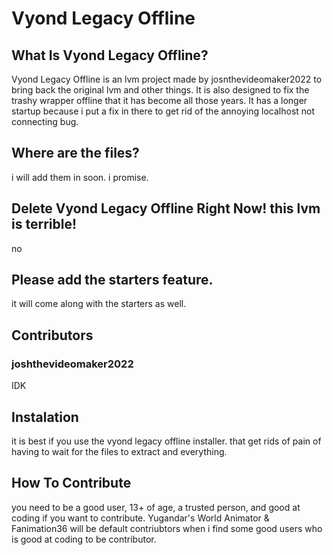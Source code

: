 # Vyond Legacy Offline
## What Is Vyond Legacy Offline?
Vyond Legacy Offline is an lvm project made by josnthevideomaker2022 to bring back the original lvm and other things. It is also designed to fix the trashy wrapper offline that it has become all those years. It has a longer startup because i put a fix in there to get rid of the annoying localhost not connecting bug.

## Where are the files?
i will add them in soon. i promise.

## Delete Vyond Legacy Offline Right Now! this lvm is terrible!
no

## Please add the starters feature.
it will come along with the starters as well.

## Contributors
### joshthevideomaker2022
IDK

## Instalation
it is best if you use the vyond legacy offline installer. that get rids of pain of having to wait for the files to extract and everything.

## How To Contribute
you need to be a good user, 13+ of age, a trusted person, and good at coding if you want to contribute. Yugandar's World Animator & Fanimation36 will be default contriubtors
when i find some good users who is good at coding to be contributor.
